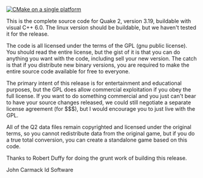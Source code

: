 [![CMake on a single platform](https://github.com/bartekordek/Quake-2/actions/workflows/cmake-windows.yml/badge.svg?branch=master)](https://github.com/bartekordek/Quake-2/actions/workflows/cmake-windows.yml)

This is the complete source code for Quake 2, version 3.19, buildable with
visual C++ 6.0.  The linux version should be buildable, but we haven't
tested it for the release.

The code is all licensed under the terms of the GPL (gnu public license).
You should read the entire license, but the gist of it is that you can do
anything you want with the code, including sell your new version.  The catch
is that if you distribute new binary versions, you are required to make the
entire source code available for free to everyone.

The primary intent of this release is for entertainment and educational
purposes, but the GPL does allow commercial exploitation if you obey the
full license.  If you want to do something commercial and you just can't bear
to have your source changes released, we could still negotiate a separate
license agreement (for $$$), but I would encourage you to just live with the
GPL.

All of the Q2 data files remain copyrighted and licensed under the
original terms, so you cannot redistribute data from the original game, but if
you do a true total conversion, you can create a standalone game based on
this code.

Thanks to Robert Duffy for doing the grunt work of building this release.

John Carmack
Id Software
